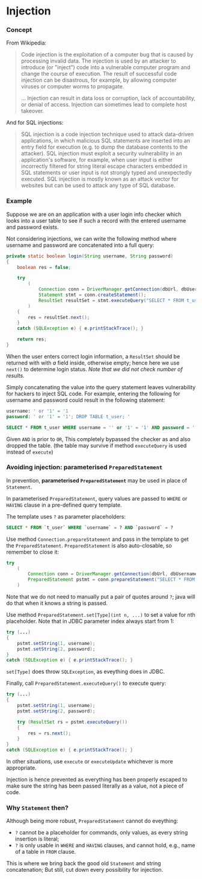 # Injection

### Concept

From Wikipedia:

> Code injection is the exploitation of a computer bug that is caused by processing invalid data. The injection is used by an attacker to introduce (or "inject") code into a vulnerable computer program and change the course of execution. The result of successful code injection can be disastrous, for example, by allowing computer viruses or computer worms to propagate.
>
> ...
> Injection can result in data loss or corruption, lack of accountability, or denial of access. Injection can sometimes lead to complete host takeover.

And for SQL injections:

> SQL injection is a code injection technique used to attack data-driven applications, in which malicious SQL statements are inserted into an entry field for execution (e.g. to dump the database contents to the attacker). SQL injection must exploit a security vulnerability in an application's software, for example, when user input is either incorrectly filtered for string literal escape characters embedded in SQL statements or user input is not strongly typed and unexpectedly executed. SQL injection is mostly known as an attack vector for websites but can be used to attack any type of SQL database.

### Example

Suppose we are on an application with a user login
info checker which looks into a user table to see if such a record
with the entered username and password exists.

Not considering injections, we can write the following method
where username and password are concatenated into a full query:

```java
private static boolean login(String username, String password)
{
	boolean res = false;

	try
		(
			Connection conn = DriverManager.getConnection(dbUrl, dbUsername, dbPassword);
			Statement stmt = conn.createStatement();
			ResultSet resultSet = stmt.executeQuery("SELECT * FROM t_user WHERE username = '" + username + "' AND password = '" + password + "'")
		)
	{
		res = resultSet.next();
	}
	catch (SQLException e) { e.printStackTrace(); }

	return res;
}
```

When the user enters correct login information,
a `ResultSet` should be returned with with *a* field inside,
otherwise empty; hence here we use `next()` to determine login status.
*Note that we did not check number of results.*

Simply concatenating the value into the query statement
leaves vulnerability for hackers to inject SQL code.
For example, entering the following for username and password
could result in the following statement:

```sql
username: ' or '1' = '1
password: ' or '1' = '1'; DROP TABLE t_user; '

SELECT * FROM t_user WHERE username = '' or '1' = '1' AND password = '' or '1' = '1'; DROP TABLE t_user; ''
```

Given `AND` is prior to `OR`,
This completely bypassed the checker as and also dropped the table.
(the table may survive if method `executeQuery` is used instead of
`execute`)

### Avoiding injection: parameterised `PreparedStatement`

In prevention, **parameterised `PreparedStatement`** may be
used in place of `Statement`.

In parameterised `PreparedStatement`,
query values are passed to `WHERE` or `HAVING` clause in
a pre-defined query template.

The template uses `?` as parameter placeholders:

```sql
SELECT * FROM `t_user` WHERE `username` = ? AND `password` = ?
```

Use method `Connection.prepareStatement` and pass in the
template to get the `PreparedStatement`.
`PreparedStatement` is also auto-closable, so remember to close it:

```java
try
	(
		Connection conn = DriverManager.getConnection(dbUrl, dbUsername, dbPassword);
		PreparedStatement pstmt = conn.prepareStatement("SELECT * FROM `t_user` WHERE `username` = ? AND `password` = ?");
	)
```

Note that we do not need to manually put a pair of quotes
around `?`; java will do that when it knows a string is passed.

Use method `PreparedStatement.set[Type](int n, ...)`
to set a value for nth placeholder.
Note that in JDBC parameter index always start from 1:

```java
try (...)
{
	pstmt.setString(1, username);
	pstmt.setString(2, password);
}
catch (SQLException e) { e.printStackTrace(); }
```

`set[Type]` does throw `SQLException`, as eveything does in JDBC.

Finally, call `PreparedStatement.executeQuery()` to execute query:

```java
try (...)
{
	pstmt.setString(1, username);
	pstmt.setString(2, password);

	try (ResultSet rs = pstmt.executeQuery())
	{
		res = rs.next();
	}
}
catch (SQLException e) { e.printStackTrace(); }
```

In other situations, use `execute` or `executeUpdate`
whichever is more appropriate.

Injection is hence prevented as everything has been properly
escaped to make sure the string has been passed literally as a value,
not a piece of code.

### Why `Statement` then?

Although being more robust,
`PreparedStatement` cannot do eveything:

*   `?` cannot be a placeholder for commands, only values,
    as every string insertion is literal;
*   `?` is only usable in `WHERE` and `HAVING` clauses,
    and cannot hold, e.g., name of a table in `FROM` clause.

This is where we bring back the good old
`Statement` and string concatenation;
But still, cut down every possibility for injection.
